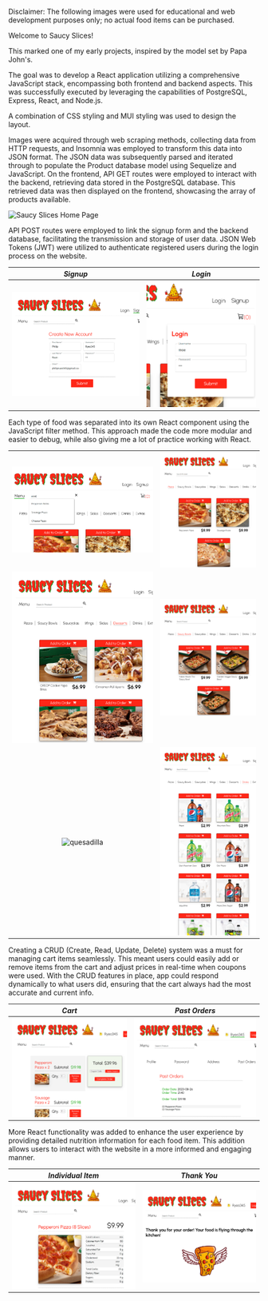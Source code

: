 Disclaimer: The following images were used for educational and web development purposes only; no actual food items can be purchased.

Welcome to Saucy Slices!

This marked one of my early projects, inspired by the model set by Papa John's.

The goal was to develop a React application utilizing a comprehensive JavaScript stack, encompassing both frontend and backend aspects. This was successfully executed by leveraging the capabilities of PostgreSQL, Express, React, and Node.js.

A combination of CSS styling and MUI styling was used to design the layout.

Images were acquired through web scraping methods, collecting data from HTTP requests, and Insomnia was employed to transform this data into JSON format. The JSON data was subsequently parsed and iterated through to populate the Product database model using Sequelize and JavaScript. On the frontend, API GET routes were employed to interact with the backend, retrieving data stored in the PostgreSQL database. This retrieved data was then displayed on the frontend, showcasing the array of products available.


<img src="static/saucy_slices_homepage.png" alt="Saucy Slices Home Page" width="250" height="625">

API POST routes were employed to link the signup form and the backend database, facilitating the transmission and storage of user data. JSON Web Tokens (JWT) were utilized to authenticate registered users during the login process on the website.


|                  *Signup*       |           *Login*              |
|:-----------------------:|:-----------------------:|
| ![signup](static/signup.png) | ![login](static/login.png) |

Each type of food was separated into its own React component using the JavaScript filter method. This approach made the code more modular and easier to debug, while also giving me a lot of practice working with React.

|                         |                         |
|:-----------------------:|:-----------------------:|
| ![search bar](static/search_function.png) | ![pizzas](static/pizzas.png) |
| ![Desserts](static/desserts.png) | ![Home](static/bowls.png) |
| ![quesadilla](static/quesadilla.png) | ![soda](static/soda.png) |


Creating a CRUD (Create, Read, Update, Delete) system was a must for managing cart items seamlessly. This meant users could easily add or remove items from the cart and adjust prices in real-time when coupons were used. With the CRUD features in place, app could respond dynamically to what users did, ensuring that the cart always had the most accurate and current info.


|        *Cart*           |           *Past Orders*             |
|:-----------------------:|:-----------------------------------:|
| ![cart](static/cart.png) | ![orders](static/pastorders.png) |


More React functionality was added to enhance the user experience by providing detailed nutrition information for each food item. This addition allows users to interact with the website in a more informed and engaging manner.


|            *Individual Item*         |             *Thank You*           |
|:-----------------------------------:|:---------------------------------:|
| ![items](static/individual_item.png) | ![thank you](static/thank_you.png) |
